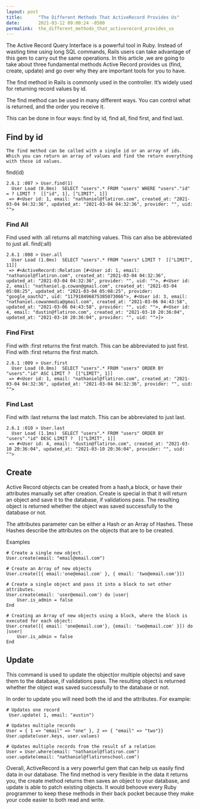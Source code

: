 ```yaml
---
layout: post
title:      "The Different Methods That ActiveRecord Provides Us"
date:       2021-03-12 09:00:24 -0500
permalink:  the_different_methods_that_activerecord_provides_us
---
```



The Active Record Query Interface is a powerful tool in Ruby. Instead of wasting time using long SQL commands, Rails users can take advantage of this gem to carry out the same operations. In this article ,we are going to take about three fundamental methods Active Record provides us (find, create, update) and go over why they are important tools for you to have.

The find method in Rails is commonly used in the controller. It’s widely used for returning record values by id.

The find method can be used in many different ways. You can control what is returned, and the order you receive it.

This can be done in four ways: find by id, find all, find first, and find last.

## Find by id
	The find method can be called with a single id or an array of ids. Which you can return an array of values and find the return everything with those id values.
find(id)
```
2.6.1 :007 > User.find(1)
  User Load (0.8ms)  SELECT "users".* FROM "users" WHERE "users"."id" = ? LIMIT ?  [["id", 1], ["LIMIT", 1]]
 => #<User id: 1, email: "nathaniel@flatiron.com", created_at: "2021-03-04 04:32:36", updated_at: "2021-03-04 04:32:36", provider: "", uid: "">
```


### Find All
Find used with :all returns all matching values. This can also be abbreviated to just all.
find(:all)
```
2.6.1 :008 > User.all
  User Load (1.8ms)  SELECT "users".* FROM "users" LIMIT ?  [["LIMIT", 11]]
 => #<ActiveRecord::Relation [#<User id: 1, email: "nathaniel@flatiron.com", created_at: "2021-03-04 04:32:36", updated_at: "2021-03-04 04:32:36", provider: "", uid: "">, #<User id: 2, email: "nathaniel.g.cowan@gmail.com", created_at: "2021-03-04 05:08:25", updated_at: "2021-03-04 05:08:25", provider: "google_oauth2", uid: "117918496875385073066">, #<User id: 3, email: "nathaniel.cowanmedia@gmail.com", created_at: "2021-03-06 04:43:58", updated_at: "2021-03-06 04:43:58", provider: "", uid: "">, #<User id: 4, email: "dustin@flatiron.com", created_at: "2021-03-10 20:36:04", updated_at: "2021-03-10 20:36:04", provider: "", uid: "">]>
```


### Find First
Find with :first returns the first match. This can be abbreviated to just first.
Find with :first returns the first match.
```
2.6.1 :009 > User.first
  User Load (0.8ms)  SELECT "users".* FROM "users" ORDER BY "users"."id" ASC LIMIT ?  [["LIMIT", 1]]
 => #<User id: 1, email: "nathaniel@flatiron.com", created_at: "2021-03-04 04:32:36", updated_at: "2021-03-04 04:32:36", provider: "", uid: "">
```


### Find Last
Find with :last returns the last match. This can be abbreviated to just last.
```
2.6.1 :010 > User.last
  User Load (1.1ms)  SELECT "users".* FROM "users" ORDER BY "users"."id" DESC LIMIT ?  [["LIMIT", 1]]
 => #<User id: 4, email: "dustin@flatiron.com", created_at: "2021-03-10 20:36:04", updated_at: "2021-03-10 20:36:04", provider: "", uid: "">
```


## Create
Active Record objects can be created from a hash,a block, or have their attributes manually set after creation. Create is special in that it will return an object and save it to the database, if validations pass. The resulting object is returned whether the object was saved successfully to the database or not.

The attributes parameter can be either a Hash or an Array of Hashes. These Hashes describe the attributes on the objects that are to be created.

Examples
```
# Create a single new object.
User.create(email: "email@email.com")

# Create an Array of new objects
User.create([{ email:'one@email.com' }, { email: 'two@email.com'}])

# Create a single object and pass it into a block to set other attributes.
User.create(email: 'user@email.com') do |user|
	User.is_admin = false
End

# Creating an Array of new objects using a block, where the block is executed for each object:
User.create([{ email: 'one@email.com'}, {email: 'two@email.com' }]) do |user|
	User.is_admin = false
End
```


## Update
This command is used to update the object(or multiple objects) and save them to the database, if validations pass. The resulting object is returned whether the object was saved successfully to the database or not.

In order to update you will need both the id and the attributes.
For example:
```
# Updates one record
 User.update( 1, email: "austin")

# Updates multiple records
User = { 1 => "email" => "one" }, 2 => { "email" => "two"}}
User.update(user.keys, user.values)

# Updates multiple records from the result of a relation
User = User.where(email: "nathaniel@flatiron.com")
user.update(email: "nathaniel@flatironschool.com")
```

Overall, ActiveRecord is a very powerful gem that can help us easily find data in our database. The find method is very flexible in the data it returns you, the create method returns then saves an object to your database, and update is able to patch existing objects. It would behoove every Ruby programmer to keep these methods in their back pocket because they make your code easier to both read and write.

